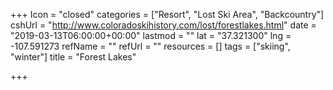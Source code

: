 +++
Icon = "closed"
categories = ["Resort", "Lost Ski Area", "Backcountry"]
cshUrl = "http://www.coloradoskihistory.com/lost/forestlakes.html"
date = "2019-03-13T06:00:00+00:00"
lastmod = ""
lat = "37.321300"
lng = -107.591273
refName = ""
refUrl = ""
resources = []
tags = ["skiing", "winter"]
title = "Forest Lakes"

+++
